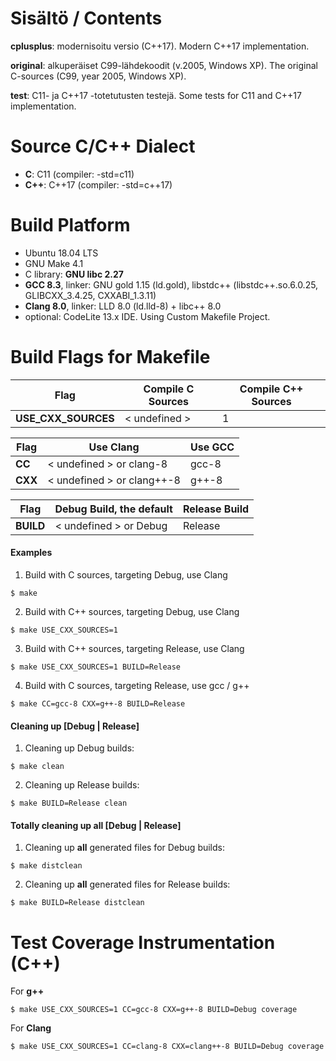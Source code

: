 # Sisältö / Contents

**cplusplus**: modernisoitu versio (C++17). Modern C++17 implementation.

**original**: alkuperäiset C99-lähdekoodit (v.2005, Windows XP). The original C-sources (C99, year 2005, Windows XP).

**test**: C11- ja C++17 -totetutusten testejä. Some tests for C11 and C++17 implementation.

# Source C/C++ Dialect
* **C**: C11 (compiler: -std=c11)
* **C++**: C++17 (compiler: -std=c++17)

# Build Platform
- Ubuntu 18.04 LTS
- GNU Make 4.1
- C library: **GNU libc 2.27**
- **GCC 8.3**, linker: GNU gold 1.15 (ld.gold), libstdc++ (libstdc++.so.6.0.25, GLIBCXX_3.4.25, CXXABI_1.3.11)
- **Clang 8.0**, linker: LLD 8.0  (ld.lld-8) + libc++ 8.0
- optional: CodeLite 13.x IDE. Using Custom Makefile Project.

# Build Flags for Makefile

Flag |Compile C Sources | Compile C++ Sources
----|----|----
**USE_CXX_SOURCES**  |  < undefined >  |  1 


Flag |Use Clang | Use GCC
----|----|----
**CC**  |  < undefined > or clang-8 |  gcc-8
**CXX**  |  < undefined > or clang++-8 |  g++-8

Flag | Debug Build, the default | Release Build
----|----|----
**BUILD**  |  < undefined > or Debug |  Release

#### Examples
1. Build with C sources, targeting Debug, use Clang
```Shell Session
$ make
```

2. Build with C++ sources, targeting Debug, use Clang
```Shell Session
$ make USE_CXX_SOURCES=1
```

3. Build with C++ sources, targeting Release, use Clang
```Shell Session
$ make USE_CXX_SOURCES=1 BUILD=Release
```

4. Build with C sources, targeting Release, use gcc / g++
```Shell Session
$ make CC=gcc-8 CXX=g++-8 BUILD=Release
```
#### Cleaning up [Debug | Release]
1. Cleaning up Debug builds:
```Shell Session
$ make clean
```

2. Cleaning up Release builds:
```Shell Session
$ make BUILD=Release clean
```
#### Totally cleaning up all [Debug | Release]
1. Cleaning up **all** generated files for Debug builds:
```Shell Session
$ make distclean
```

2. Cleaning up **all** generated files for Release builds:
```Shell Session
$ make BUILD=Release distclean
```
# Test Coverage Instrumentation (C++)

For **g++**

```Shell Session
$ make USE_CXX_SOURCES=1 CC=gcc-8 CXX=g++-8 BUILD=Debug coverage
```
For **Clang**

```Shell Session
$ make USE_CXX_SOURCES=1 CC=clang-8 CXX=clang++-8 BUILD=Debug coverage
```


